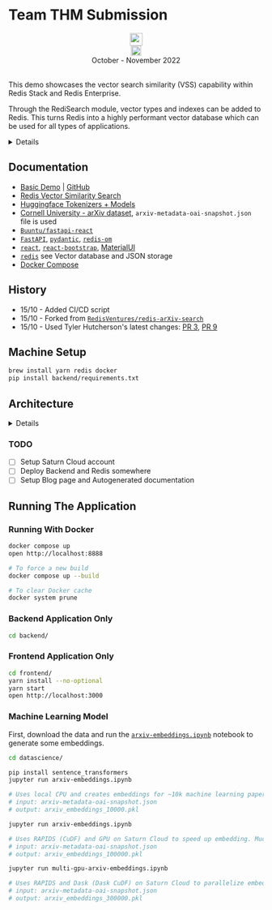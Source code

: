 # Team THM Submission

<div align="center">
    <img src="https://github.com/RedisVentures/redis-arXiv-search/blob/main/backend/vecsim_app/data/redis-logo.png?raw=true" height="25" /> <br />
    <img src="https://www.cbnews.fr/sites/cbnews.fr/files/logo-societe/2019-05/Logo%20Artefact.png" height="20" /><br />
    October - November 2022
</div>
<br />

This demo showcases the vector search similarity (VSS) capability within Redis Stack and Redis Enterprise.

Through the RediSearch module, vector types and indexes can be added to Redis.
This turns Redis into a highly performant vector database which can be used for all types of applications.

<details>

![Screen Shot](https://user-images.githubusercontent.com/13009163/191346916-4b8f648f-7552-4910-ad4e-9cc117230f00.png)

</details>

## Documentation

- [Basic Demo](https://docsearch.redisventures.com) | [GitHub](https://github.com/RedisVentures/redis-arXiv-search)
- [Redis Vector Similarity Search](https://redis.io/docs/stack/search/reference/vectors)
- [Huggingface Tokenizers + Models](https://huggingface.co/sentence-transformers)
- [Cornell University - arXiv dataset](https://www.kaggle.com/Cornell-University/arxiv), `arxiv-metadata-oai-snapshot.json` file is used
- [`Buuntu/fastapi-react`](https://github.com/Buuntu/fastapi-react)
- [`FastAPI`](https://fastapi.tiangolo.com/), [`pydantic`](https://pydantic-docs.helpmanual.io/), [`redis-om`](https://redis.io/docs/stack/get-started/tutorials/stack-python/)
- [`react`](https://reactjs.org/), [`react-bootstrap`](https://react-bootstrap.github.io/), [MaterialUI](https://material-ui.com/)
- [`redis`](https://redis.io/docs/stack/) see Vector database and JSON storage
- [Docker Compose](https://docs.docker.com/compose/)

## History

- 15/10 - Added CI/CD script
- 15/10 - Forked from [`RedisVentures/redis-arXiv-search`](https://github.com/RedisVentures/redis-arXiv-search)
- 15/10 - Used Tyler Hutcherson's latest changes: [PR 3](https://github.com/RedisVentures/redis-arXiv-search/pull/3), [PR 9](https://github.com/RedisVentures/redis-arXiv-search/pull/9)

## Machine Setup

```sh
brew install yarn redis docker
pip install backend/requirements.txt
```

## Architecture

<details>

```txt
                        writes index
+-------------------+      +----------------+
|                   |      |                |
|  Redis            +<-----+  Jupyter       |
|                   |      |                |
+--------+----------+      +----------------+
         ^
         |  reads search index
+--------+----------+
|                   |
|  FastAPI          |
|                   |
+--------+----------+
         ^
         |  calls backend
+--------+----------+
|                   |
|  React            |
|                   |
+-------------------+
            browser use app from here
```

</details>

### TODO

- [ ] Setup Saturn Cloud account
- [ ] Deploy Backend and Redis somewhere
- [ ] Setup Blog page and Autogenerated documentation

## Running The Application

### Running With Docker

```sh
docker compose up
open http://localhost:8888

# To force a new build
docker compose up --build

# To clear Docker cache
docker system prune
```

### Backend Application Only

```sh
cd backend/
```

### Frontend Application Only

```sh
cd frontend/
yarn install --no-optional
yarn start
open http://localhost:3000
```

### Machine Learning Model

First, download the data and run the [`arxiv-embeddings.ipynb`](datascience/arxiv-embeddings.ipynb) notebook to generate some embeddings.

```sh
cd datascience/

pip install sentence_transformers
jupyter run arxiv-embeddings.ipynb

# Uses local CPU and creates embeddings for ~10k machine learning papers.
# input: arxiv-metadata-oai-snapshot.json
# output: arxiv_embeddings_10000.pkl

jupyter run arxiv-embeddings.ipynb

# Uses RAPIDS (CuDF) and GPU on Saturn Cloud to speed up embedding. Much larger subset (100k).
# input: arxiv-metadata-oai-snapshot.json
# output: arxiv_embeddings_100000.pkl

jupyter run multi-gpu-arxiv-embeddings.ipynb

# Uses RAPIDS and Dask (Dask CuDF) on Saturn Cloud to parallelize embedding creation. Much much larger subset (700k). Only output 300k to file.
# input: arxiv-metadata-oai-snapshot.json
# output: arxiv_embeddings_300000.pkl
```
